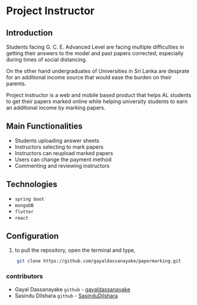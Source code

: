 # Project Instructor

## Introduction
Students facing G. C. E. Advanced Level are facing multiple difficulties in getting their answers to the model and past papers corrected; especially during times of social distancing. 

On the other hand undergraduates of Universities in Sri Lanka are desprate for an additional income source that would ease the burden on their parents.
 
Project instructor is a web and mobile based product that helps AL students to get their papers marked online while helping university students to earn an additional income by marking papers.

## Main Functionalities

- Students uploading answer sheets
- Instructors selecting to mark papers
- Instructors can reupload marked papers
- Users can change the payment method
- Commenting and reviewing instructors

## Technologies
- `spring boot`
- `mongoDB`
- `flutter`
- `react`

##  Configuration
1. to pull the repository, open the terminal and type,
```bash
	git clone https://github.com/gayaldassanayake/papermarking.git
```

### contributors
- Gayal Dassanayake `github` - [gayaldassanayake](https://github.com/gayaldassanayake)
- Sasindu Dilshara `github` - [SasinduDilshara](https://github.com/SasinduDilshara)


